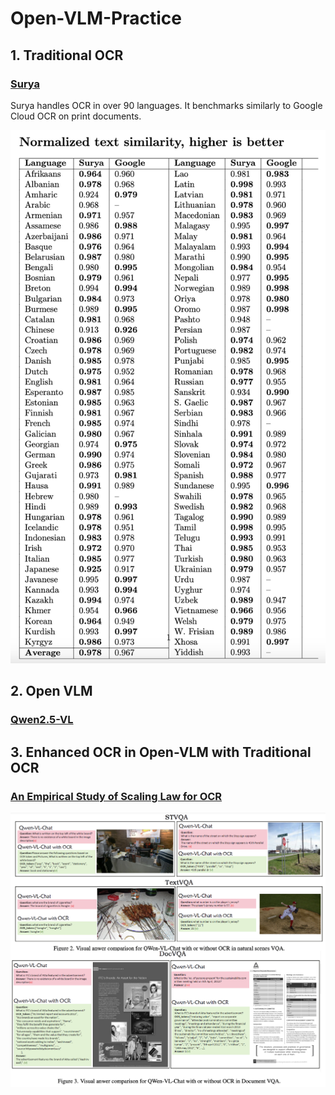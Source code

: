 # Open-VLM-Practice

## 1. Traditional OCR
### [Surya](https://github.com/VikParuchuri/surya/tree/master)

Surya handles OCR in over 90 languages. It benchmarks similarly to Google Cloud OCR on print documents.

<p align='center'>
    <img src='/images/gcloud_full_langs.png'>
</p>

## 2. Open VLM

### [Qwen2.5-VL](https://github.com/QwenLM/Qwen2.5-VL)


## 3. Enhanced OCR in Open-VLM with Traditional OCR

### [An Empirical Study of Scaling Law for OCR](https://arxiv.org/pdf/2401.00028)

<p align='center'>
    <img src='/images/enhanced_ocr.png'>
</p>